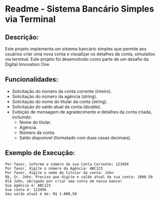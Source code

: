 # Readme - Sistema Bancário Simples via Terminal

## Descrição:

Este projeto implementa um sistema bancário simples que permite aos usuários criar uma nova conta e visualizar os detalhes da conta, simulados via terminal. Este projeto foi desenvolvido como parte de um desafio da Digital Innovation One.

## Funcionalidades:

- Solicitação do número da conta corrente (inteiro).
- Solicitação do número da agência (string).
- Solicitação do nome do titular da conta (string).
- Solicitação do saldo atual da conta (double).
- Exibição de mensagem de agradecimento e detalhes da conta criada, incluindo:
  - Nome do titular.
  - Agência.
  - Número da conta.
  - Saldo disponível (formatado com duas casas decimais).

## Exemplo de Execução:

```
Por favor, informe o número da sua Conta Corrente: 123456
Por favor, digite o número da Agência: ABC123
Por favor, digite o nome do titular da conta: John
Ok, Sr. John. Preciso que digite o saldo atual da sua conta: 1000.50
Olá John, obrigado por criar uma conta em nosso banco!
Sua agência é: ABC123
Sua conta é: 123456
Seu saldo atual é de: R$ 1.000,50
```
